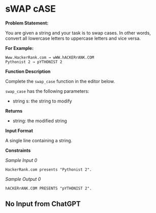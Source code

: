 # sWAP cASE

**Problem Statement:**

You are given a string and your task is to swap cases. In other words, convert all lowercase letters to uppercase letters and vice versa.

**For Example:**
```
Www.HackerRank.com → wWW.hACKERrANK.COM
Pythonist 2 → pYTHONIST 2  
```

**Function Description**

Complete the `swap_case` function in the editor below.

`swap_case` has the following parameters:
- string s: the string to modify

**Returns**
- string: the modified string

**Input Format**

A single line containing a string.

**Constraints**

*Sample Input 0*
```
HackerRank.com presents "Pythonist 2".
```

*Sample Output 0*
```
hACKERrANK.COM PRESENTS "pYTHONIST 2".
```

## No Input from ChatGPT